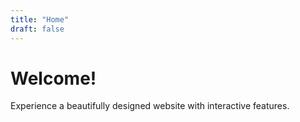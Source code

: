 ```yaml
---
title: "Home"
draft: false
---
```


# Welcome!

Experience a beautifully designed website with interactive features.
